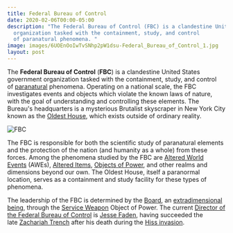 ```yaml
---
title: Federal Bureau of Control
date: 2020-02-06T00:00-05:00
description: "The Federal Bureau of Control (FBC) is a clandestine United States government
  organization tasked with the containment, study, and control
  of paranatural phenomena. "
image: images/6UOEnOoIwTvSNhp2pW1dsu-Federal_Bureau_of_Control_1.jpg
layout: post
---
```

The **Federal Bureau of Control** (**FBC**) is a clandestine United States government organization tasked with the containment, study, and control of [paranatural](https://control.fandom.com/wiki/Paranatural "Paranatural") phenomena. Operating on a national scale, the FBC investigates events and objects which violate the known laws of nature, with the goal of understanding and controlling these elements. The Bureau's headquarters is a mysterious Brutalist skyscraper in New York City known as the [Oldest House](https://control.fandom.com/wiki/Oldest_House "Oldest House"), which exists outside of ordinary reality.

![FBC](images/5XF89csDUQ2HoBxiQJjrac-FBC.png)

The FBC is responsible for both the scientific study of paranatural elements and the protection of the nation (and humanity as a whole) from these forces. Among the phenomena studied by the FBC are [Altered World Events](https://control.fandom.com/wiki/AWE "AWE") (AWEs), [Altered Items](https://control.fandom.com/wiki/Altered_Items "Altered Items"), [Objects of Power](https://control.fandom.com/wiki/Object_of_Power "Object of Power"), and other realms and dimensions beyond our own. The Oldest House, itself a paranormal location, serves as a containment and study facility for these types of phenomena.

The leadership of the FBC is determined by the [Board](https://control.fandom.com/wiki/The_Board "The Board"), an [extradimensional being](https://control.fandom.com/wiki/Extradimensional_being "Extradimensional being"), through the [Service Weapon](https://control.fandom.com/wiki/Service_Weapon "Service Weapon") Object of Power. The current [Director of the Federal Bureau of Control](https://control.fandom.com/wiki/Director_of_the_Federal_Bureau_of_Control "Director of the Federal Bureau of Control") is [Jesse Faden](https://control.fandom.com/wiki/Jesse_Faden "Jesse Faden"), having succeeded the late [Zachariah Trench](https://control.fandom.com/wiki/Zachariah_Trench "Zachariah Trench") after his death during the [Hiss invasion](https://control.fandom.com/wiki/Hiss_invasion "Hiss invasion").
